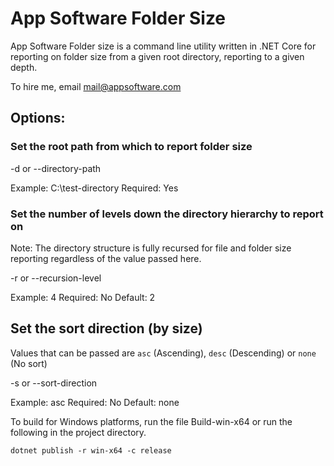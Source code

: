 # App Software Folder Size

App Software Folder size is a command line utility written in .NET Core for reporting on folder size from a given root directory, reporting to a given depth.

To hire me, email mail@appsoftware.com

## Options:

### Set the root path from which to report folder size

-d or --directory-path 

Example: C:\test-directory
Required: Yes

### Set the number of levels down the directory hierarchy to report on

Note: The directory structure is fully recursed for file and folder size reporting regardless of the value passed here.

-r or --recursion-level 

Example: 4
Required: No
Default: 2

## Set the sort direction (by size)

Values that can be passed are `asc` (Ascending), `desc` (Descending) or `none` (No sort)

-s or --sort-direction

Example: asc
Required: No
Default: none

To build for Windows platforms, run the file Build-win-x64 or run the following in the project directory. 

	dotnet publish -r win-x64 -c release